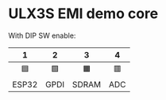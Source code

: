 # ULX3S EMI demo core

With DIP SW enable:

|    1    |    2    |    3    |    4    |
|  :---:  |  :---:  |  :---:  |  :---:  |
|&#x1F7E6;|&#x1f7e9;|&#x1f7e7;|&#x1f7e5;|
|  ESP32  |  GPDI   |  SDRAM  |   ADC   |
